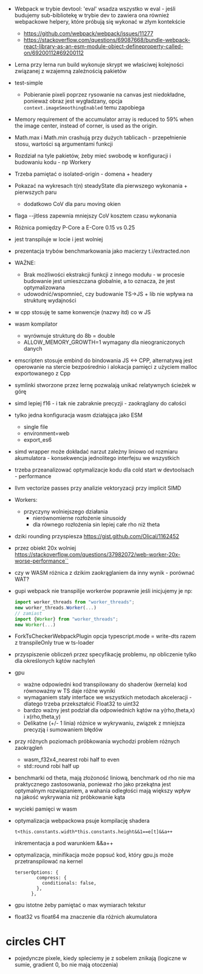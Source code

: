 * Webpack w trybie devtool: 'eval' wsadza wszystko w eval - jeśli budujemy sub-bibliotekę w trybie dev to zawiera ona również webpackowe helpery, które próbują się wykonać w złym kontekście 
  * https://github.com/webpack/webpack/issues/11277
  * https://stackoverflow.com/questions/69087668/bundle-webpack-react-library-as-an-esm-module-object-defineproperty-called-on/69200112#69200112
* Lerna przy lerna run build wykonuje skrypt we właściwej kolejności związanej z wzajemną zależnością pakietów
* test-simple
  * Pobieranie pixeli poprzez rysowanie na canvas jest niedokładne, ponieważ obraz jest wygładzany, opcja `context.imageSmoothingEnabled` temu zapobiega
* Memory requirement of the accumulator array is reduced to 59% when the image center, instead of corner, is used as the origin.
* Math.max i Math.min crashują przy dużych tablicach - przepełnienie stosu, wartości są argumentami funkcji
* Rozdział na tyle pakietów, żeby mieć swobodę w konfiguracji i budowaniu kodu - np Workery
* Trzeba pamiętać o isolated-origin - domena + headery
* Pokazać na wykresach t(n) steadyState dla pierwszego wykonania + pierwszych paru
  * dodatkowo CoV dla paru moving okien
* flaga --jitless zapewnia mniejszy CoV kosztem czasu wykonania
* Różnica pomiędzy P-Core a E-Core 0.15 vs 0.25
* jest transpiluje w locie i jest wolniej 
* prezentacja trybów benchmarkowania jako macierzy t.i/extracted.non
* WAŻNE:
  * Brak możliwości ekstrakcji funkcji z innego modułu - w procesie budowanie jest umieszczana globalnie, a to oznacza, że jest optymalizowana
  * udowodnić/wspomnieć, czy budowanie TS->JS + lib nie wpływa na strukturę wydajności
* w cpp stosuję te same konwencje (nazwy itd) co w JS
* wasm kompilator 
  * wyrównuje strukturę do 8b = double
  * ALLOW_MEMORY_GROWTH=1 wymagany dla nieograniczonych danych
* emscripten stosuje embind do bindowania JS <-> CPP, alternatywą jest operowanie na stercie bezpośrednio i alokacja pamięci z użyciem malloc exportowanego z Cpp
* symlinki stworzone przez lernę pozwalają unikać relatywnych ścieżek w górę 
* simd lepiej f16 - i tak nie zabraknie precyzji - zaokrąglany do całości
* tylko jedna konfiguracja wasm działająca jako ESM
  * single file
  * environment=web
  * export_es6
* simd wrapper może dokładać narzut zależny liniowo od rozmiaru akumulatora - konsekwencja jednolitego interfejsu we wszystkich 
* trzeba przeanalizować optymalizacje kodu dla cold start w devtoolsach - performance
* llvm vectorize passes przy analizie vektoryzacji przy implicit SIMD
* Workers:
  * przyczyny wolniejszego działania
    * nierównomierne rozłożenie sinusoidy
    * dla równego rozłożenia sin lepiej całe rho niż theta
*  dziki rounding przyspiesza https://gist.github.com/Olical/1162452
* przez obiekt 20x wolniej https://stackoverflow.com/questions/37982072/web-worker-20x-worse-performance``

* czy w WASM różnica z dzikim zaokrąglaniem da inny wynik - porównać WAT?
* gupi webpack nie transpilije workerów poprawnie jeśli inicjujemy je np:
  ```ts
  import worker_threads from "worker_threads";
  new worker_threads.Worker(...)
  // zamiast
  import {Worker} from "worker_threads";
  new Worker(...)
  ```
* ForkTsCheckerWebpackPlugin opcja typescript.mode = write-dts razem z transpileOnly true w ts-loader



* przyspiszenie obliczeń przez specyfikację problemu, np obliczenie tylko dla określonych kątów nachyleń


* gpu
  * ważne odpowiedni kod transpilowany do shaderów (kernela) kod równoważny w TS daje różne wyniki
  * wymaganiem stały interface we wszystkich metodach akceleracji - dlatego trzeba przekształcić Float32 to uint32
  * bardzo ważny jest podział dla odpowiednich kątów na y(rho,theta,x) i x(rho,theta,y)
  * Delikatne (+/- 1 linia) różnice w wykrywaniu, związek z mniejsza precyzją i sumowaniem błędów

* przy różnych poziomach próbkowania wychodzi problem różnych zaokrągleń
  * wasm_f32x4_nearest robi half to even
  * std::round robi half up

* benchmarki od theta, mają złożoność liniową, benchmark od rho nie ma praktycznego zastosowania, ponieważ rho jako przekątna jest optymalnym rozwiązaniem, a wahania odległości mają większy wpływ na jakość wykrywania niż próbkowanie kąta

* wycieki pamięci w wasm

* optymalizacja webpackowa psuje kompilację shadera
  ```
  t<this.constants.width*this.constants.height&&1==e[t]&&a++
  ```
  inkrementacja a pod warunkiem <warunek>&&a++

* optymalizacja, minifikacja może popsuć kod, który gpu.js może przetranspilować na kernel 
  ```
  terserOptions: {
          compress: {
            conditionals: false,
          },
        },
  ```

* gpu istotne żeby pamiętać o max wymiarach tekstur 
* float32 vs float64 ma znaczenie dla różnich akumulatora


# circles CHT

* pojedyncze pixele, kiedy spleciemy je z sobelem znikają (logiczne w sumie, gradient 0, bo nie mają otoczenia)
